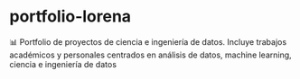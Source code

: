 # portfolio-lorena
📊 Portfolio de proyectos de ciencia e ingeniería de datos. Incluye trabajos académicos y personales centrados en análisis de datos, machine learning, ciencia e ingeniería de datos
